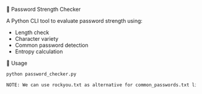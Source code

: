 🔐 Password Strength Checker

A Python CLI tool to evaluate password strength using:
- Length check
- Character variety
- Common password detection
- Entropy calculation

🚀 Usage
```bash
python password_checker.py

NOTE: We can use rockyou.txt as alternative for common_passwords.txt list for better password strength analysis.
